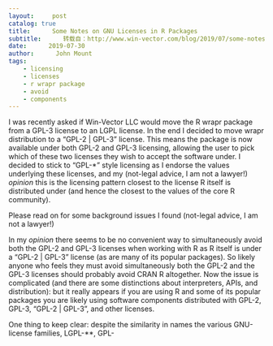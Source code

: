 ```yaml
---
layout:     post
catalog: true
title:      Some Notes on GNU Licenses in R Packages
subtitle:      转载自：http://www.win-vector.com/blog/2019/07/some-notes-on-gnu-licenses-in-r-packages/
date:      2019-07-30
author:      John Mount
tags:
    - licensing
    - licenses
    - r wrapr package
    - avoid
    - components
---
```


I was recently asked if Win-Vector LLC would move the R wrapr package from a GPL-3 license to an LGPL license. In the end I decided to move wrapr distribution to a “GPL-2 | GPL-3” license. This means the package is now available under both GPL-2 and GPL-3 licensing, allowing the user to pick which of these two licenses they wish to accept the software under. I decided to stick to “GPL-*” style licensing as I endorse the values underlying these licenses, and my (not-legal advice, I am not a lawyer!) *opinion* this is the licensing pattern closest to the license R itself is distributed under (and hence the closest to the values of the core R community).

Please read on for some background issues I found (not-legal advice, I am not a lawyer!)




In my *opinion* there seems to be no convenient way to simultaneously avoid both the GPL-2 and GPL-3 licenses when working with R as R itself is under a “GPL-2 | GPL-3” license (as are many of its popular packages). So likely anyone who feels they must avoid simultaneously both the GPL-2 and the GPL-3 licenses should probably avoid CRAN R altogether. Now the issue is complicated (and there are some distinctions about interpreters, APIs, and distribution): but it really appears if you are using R and some of its popular packages you are likely using software components distributed with GPL-2, GPL-3, “GPL-2 | GPL-3”, and other licenses.

One thing to keep clear: despite the similarity in names the various GNU-license families, LGPL-**, GPL-
